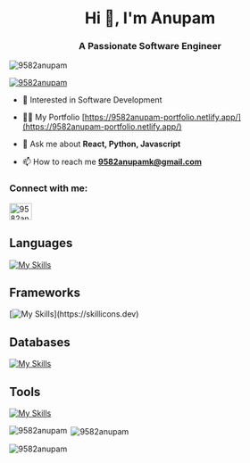 <h1 align="center">Hi 👋, I'm Anupam</h1>
<h3 align="center">A Passionate Software Engineer</h3>

<p align="left"> <img src="https://komarev.com/ghpvc/?username=9582anupam&label=Profile%20views&color=0e75b6&style=flat" alt="9582anupam" /> </p>

<p align="left"> <a href="https://github.com/ryo-ma/github-profile-trophy"><img src="https://github-profile-trophy.vercel.app/?username=9582anupam" alt="9582anupam" /></a> </p>

- 🌱 Interested in Software Development

- 👨‍💻 My Portfolio [https://9582anupam-portfolio.netlify.app/](https://9582anupam-portfolio.netlify.app/)

- 💬 Ask me about **React, Python, Javascript**

- 📫 How to reach me **9582anupamk@gmail.com**


<h3 align="left">Connect with me:</h3>
<p align="left">
<a href="https://linkedin.com/in/9582anupam" target="blank"><img align="center" src="https://raw.githubusercontent.com/rahuldkjain/github-profile-readme-generator/master/src/images/icons/Social/linked-in-alt.svg" alt="9582anupam" height="30" width="40" /></a>
</p>

<h2>Languages</h2>

[![My Skills](https://skillicons.dev/icons?i=html,css,js,python,cpp,c)](https://skillicons.dev)

<h2>Frameworks</h2>

[![My Skills](https://skillicons.dev/icons?i=react,tailwindcss,)](https://skillicons.dev)

<h2>Databases</h2>

[![My Skills](https://skillicons.dev/icons?i=mysql)](https://skillicons.dev)

<h2>Tools</h2>
 
[![My Skills](https://skillicons.dev/icons?i=git,linux,github)](https://skillicons.dev)

<p><img align="left" src="https://github-readme-stats.vercel.app/api/top-langs?username=9582anupam&show_icons=true&locale=en&layout=compact" alt="9582anupam" /></p>

<p>&nbsp;<img align="center" src="https://github-readme-stats.vercel.app/api?username=9582anupam&show_icons=true&locale=en" alt="9582anupam" /></p>

<p><img align="center" src="https://github-readme-streak-stats.herokuapp.com/?user=9582anupam&" alt="9582anupam" /></p>
